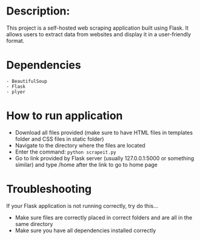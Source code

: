 
# Description:

This project is a self-hosted web scraping application built using Flask. It allows users to extract data from websites and display it in a user-friendly format.

# Dependencies
```
- BeautifulSoup
- Flask
- plyer
```

# How to run application
- Download all files provided (make sure to have HTML files in templates folder and CSS files in static folder)
- Navigate to the directory where the files are located
- Enter the command: ```python scrapeit.py```
- Go to link provided by Flask server (usually 127.0.0.1:5000 or something similar) and type /home after the link to go to home page

# Troubleshooting
If your Flask application is not running correctly, try do this...
- Make sure files are correctly placed in correct folders and are all in the same directory
- Make sure you have all dependencies installed correctly
